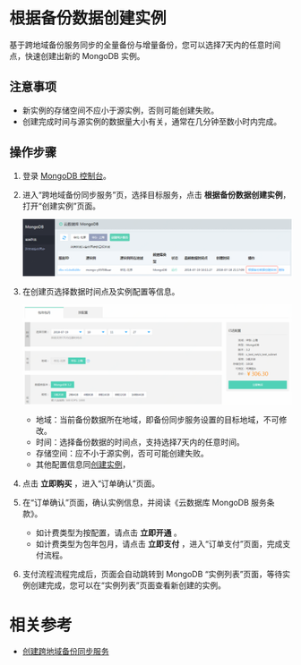 # 根据备份数据创建实例

基于跨地域备份服务同步的全量备份与增量备份，您可以选择7天内的任意时间点，快速创建出新的 MongoDB 实例。

## 注意事项
- 新实例的存储空间不应小于源实例，否则可能创建失败。
- 创建完成时间与源实例的数据量大小有关，通常在几分钟至数小时内完成。

## 操作步骤
1. 登录 [MongoDB 控制台](https://mongodb-console.jdcloud.com/mongodb)。
1. 进入“跨地域备份同步服务”页，选择目标服务，点击 **根据备份数据创建实例**，打开“创建实例”页面。

   ![创建同步服务](../../../../../image/mongodb/mongo-045.png)

1. 在创建页选择数据时间点及实例配置等信息。

   ![创建同步服务](../../../../../image/mongodb/mongo-046.png)

   - 地域：当前备份数据所在地域，即备份同步服务设置的目标地域，不可修改。
   - 时间：选择备份数据的时间点，支持选择7天内的任意时间。
   - 存储空间：应不小于源实例，否可可能创建失败。
   - 其他配置信息同[创建实例](../../Getting-Started/Create-Instance.md)，

1. 点击 **立即购买** ，进入“订单确认”页面。
1. 在“订单确认”页面，确认实例信息，并阅读《云数据库 MongoDB 服务条款》。
	- 如计费类型为按配置，请点击 **立即开通** 。
	- 如计费类型为包年包月，请点击 **立即支付** ，进入“订单支付”页面，完成支付流程。
1. 支付流程流程完成后，页面会自动跳转到 MongoDB “实例列表”页面，等待实例创建完成，您可以在“实例列表”页面查看新创建的实例。

# 相关参考
- [创建跨地域备份同步服务](Create-Backup-Sync.md)
